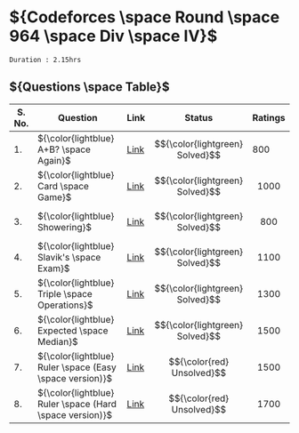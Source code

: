 # ${Codeforces \space Round \space 964 \space Div \space IV}$
    Duration : 2.15hrs


## ${Questions \space Table}$

| S. No. | Question | Link | Status | Ratings |
|-|-|-|-|-|
| 1. | ${\color{lightblue} A+B? \space Again}$ | [Link](https://codeforces.com/contest/1999/problem/A) | $${\color{lightgreen} Solved}$$ | ${800}$ |
| 2. | ${\color{lightblue} Card \space Game}$ | [Link](https://codeforces.com/contest/1999/problem/B) | $${\color{lightgreen} Solved}$$ | $${1000}$$ |
| 3. | ${\color{lightblue} Showering}$ | [Link](https://codeforces.com/contest/1999/problem/C) | $${\color{lightgreen} Solved}$$ | $${800}$$ |
| 4. | ${\color{lightblue} Slavik's \space Exam}$ | [Link](https://codeforces.com/contest/1999/problem/D) | $${\color{lightgreen} Solved}$$ | $${1100}$$ |
| 5. | ${\color{lightblue} Triple \space Operations}$ | [Link](https://codeforces.com/contest/1999/problem/E) | $${\color{lightgreen} Solved}$$ | $${1300}$$ |
| 6. | ${\color{lightblue} Expected \space Median}$ | [Link](https://codeforces.com/contest/1999/problem/F) | $${\color{lightgreen} Solved}$$ | $${1500}$$ |
| 7. | ${\color{lightblue} Ruler \space (Easy \space version)}$ | [Link](https://codeforces.com/contest/1999/problem/G1) | $${\color{red} Unsolved}$$ | $${1500}$$ |
| 8. | ${\color{lightblue} Ruler \space (Hard \space version)}$ | [Link](https://codeforces.com/contest/1999/problem/G2) | $${\color{red} Unsolved}$$ | $${1700}$$ |
